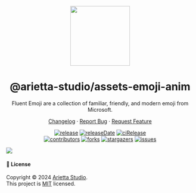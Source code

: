 <p align="center">
  <img width="160" src="https://unpkg.com/@arietta-studio/assets-logo@latest/assets/logo-3d.webp">
</p>
<h1 align="center">@arietta-studio/assets-emoji-anim</h1>

<div align="center">

Fluent Emoji are a collection of familiar, friendly, and modern emoji from Microsoft.

[Changelog](./CHANGELOG.md) · [Report Bug][issues-url] · [Request Feature][issues-url]

<!-- SHIELD GROUP -->

[![release][release-shield]][release-url]
[![releaseDate][release-date-shield]][release-date-url]
[![ciRelease][ci-release-shield]][ci-release-url] <br/>
[![contributors][contributors-shield]][contributors-url]
[![forks][forks-shield]][forks-url]
[![stargazers][stargazers-shield]][stargazers-url]
[![issues][issues-shield]][issues-url]

</div>

![](https://raw.githubusercontent.com/andreasbm/readme/master/assets/lines/rainbow.png)

#### 📝 License

Copyright © 2024 [Arietta Studio][profile-url]. <br />
This project is [MIT](./LICENSE) licensed. <br />

<!-- LINK GROUP -->

<!-- SHIELD LINK GROUP -->

<!-- release -->

<!-- releaseDate -->

<!-- ciRelease -->

<!-- contributors -->

<!-- forks -->

<!-- stargazers -->

<!-- issues -->

[ci-release-shield]: https://github.com/arietta-studio/arietta-assets/workflows/Release%20CI/badge.svg
[ci-release-url]: https://github.com/arietta-studio/arietta-assets/actions?query=workflow%3ARelease%20CI
[contributors-shield]: https://img.shields.io/github/contributors/arietta-studio/arietta-assets.svg?style=flat
[contributors-url]: https://github.com/arietta-studio/arietta-assets/graphs/contributors
[forks-shield]: https://img.shields.io/github/forks/arietta-studio/arietta-assets.svg?style=flat
[forks-url]: https://github.com/arietta-studio/arietta-assets/network/members
[issues-shield]: https://img.shields.io/github/issues/arietta-studio/arietta-assets.svg?style=flat
[issues-url]: https://github.com/arietta-studio/arietta-assets/issues/new/choose
[profile-url]: https://github.com/arietta-studio
[release-date-shield]: https://img.shields.io/github/release-date/arietta-studio/arietta-assets?style=flat
[release-date-url]: https://github.com/arietta-studio/arietta-assets/releases
[release-shield]: https://img.shields.io/npm/v/@arietta-studio/assets-emoji-anim?label=%F0%9F%A4%AF%20NPM
[release-url]: https://www.npmjs.com/package/@arietta-studio/assets-emoji-anim
[stargazers-shield]: https://img.shields.io/github/stars/arietta-studio/arietta-assets.svg?style=flat
[stargazers-url]: https://github.com/arietta-studio/arietta-assets/stargazers
